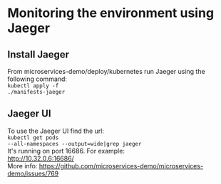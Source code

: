 # Monitoring the environment using Jaeger
## Install Jaeger
From microservices-demo/deploy/kubernetes run Jaeger using the following command:<br/>
<code>kubectl apply -f ./manifests-jaeger</code><br/>
## Jaeger UI
To use the Jaeger UI find the url:<br/>
<code>kubectl get pods --all-namespaces --output=wide|grep jaeger</code><br/>
It's running on port 16686. For example:<br/>
http://10.32.0.6:16686/ <br/>
More info: https://github.com/microservices-demo/microservices-demo/issues/769


